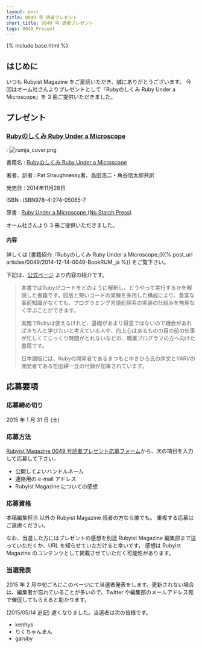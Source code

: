 ```yaml
---
layout: post
title: 0049 号 読者プレゼント
short_title: 0049 号 読者プレゼント
tags: 0049 Present
---
```

{% include base.html %}


## はじめに

いつも Rubyist Magazine をご愛読いただき、誠にありがとうございます。
今回はオーム社さんよりプレゼントとして『Rubyのしくみ Ruby Under a Microscope』を 3 冊ご提供いただきました。

## プレゼント

### [Rubyのしくみ Ruby Under a Microscope](http://ssl.ohmsha.co.jp/cgi-bin/menu.cgi?ISBN=978-4-274-05065-7)
: ![rumja_cover.png]({{base}}{{site.baseurl}}/images/0049-Present/rumja_cover.png)

書籍名
:  [Rubyのしくみ Ruby Under a Microscope](http://ssl.ohmsha.co.jp/cgi-bin/menu.cgi?ISBN=978-4-274-05065-7)

著者、訳者
:  Pat Shaughnessy著、島田浩二・角谷信太郎共訳

発売日
:  2014年11月28日

ISBN
:  ISBN978-4-274-05065-7

原書
:  [Ruby Under a Microscope  (No Starch Press)](http://www.nostarch.com/rum)

オーム社さんより 3 冊ご提供いただきました。

#### 内容

詳しくは [書籍紹介『Rubyのしくみ Ruby Under a Microscope』]({% post_url articles/0049/2014-12-14-0049-BookRUM_ja %}) をご覧下さい。

下記は、[公式ページ](http://shop.ohmsha.co.jp/shop/shopdetail.html?brandcode=000000004065&search=978-4-274-05065-7&sort=) より内容の紹介です。

> 本書ではRubyがコードをどのように解釈し、どうやって実行するかを解説した書籍です。図版と短いコードの実験を多用した構成により、豊富な事前知識がなくても、プログラミング言語処理系の実装の仕組みを無理なく学ぶことができます。
> 
> 実務でRubyは使えるけれど、基礎があまり得意ではないので機会があればきちんと学びたいと考えている人や、向上心はあるものの目の前の仕事が忙しくてじっくり時間がとれないなどの、職業プログラマの方へ向けた書籍です。
> 
> 日本語版には、Rubyの開発者であるまつもとゆきひろ氏の序文とYARVの開発者である笹田耕一氏の付録が加筆されています。


## 応募要項

### 応募締め切り

2015 年 1 月 31 日 (土)

### 応募方法

[Rubyist Magazine 0049 号読者プレゼント応募フォーム](http://goo.gl/forms/8bYfdQRmeX)から、次の項目を入力して応募して下さい。

* 公開してよいハンドルネーム
* 連絡用の e-mail アドレス
* Rubyist Magazine についての感想


### 応募資格

本稿編集担当
以外の Rubyist Magazine 読者の方なら誰でも。
重複する応募はご遠慮ください。

なお、当選した方にはプレゼントの感想を別途 Rubyist Magazine
編集部まで送っていただくか、URL を知らせていただけると幸いです。
感想は Rubyist Magazine のコンテンツとして掲載させていただく可能性があります。

### 当選発表

2015 年 2 月中旬ごろにこのページにて当選者発表をします。更新されない場合は、編集者が忘れていることが多いので、Twitter や編集部のメールアドレス宛で催促してもらえると助かります。

(2015/05/14 追記) 遅くなりました。当選者は次の皆様です。

* kenhys
* りくちゃんまん
* garuby



